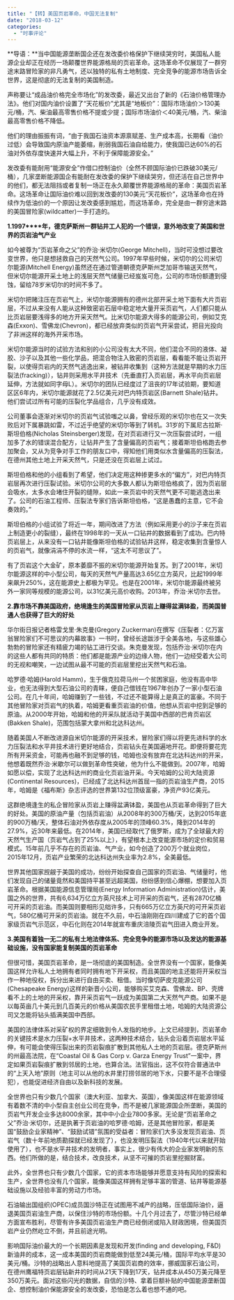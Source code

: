 ```yaml
---
title: "【转】美国页岩革命，中国无法复制"
date: "2018-03-12"
categories: 
  - "时事评论"
---
```


**导语：**当中国能源垄断国企还在发改委价格保护下继续哭穷时，美国私人能源企业却正在经历一场颠覆世界能源格局的页岩革命。这场革命不仅展现了一群穷途末路冒险家的非凡勇气，还以独特的私有土地制度、完全竞争的能源市场告诉全世界，这是彻底的无法复制的美国制造。

声称要让“成品油价格完全市场化”的发改委，最近又出台了新的《石油价格管理办法》。他们对国内油价设置了“天花板价”尤其是“地板价”：国际市场油价＞130美元/桶，汽、柴油最高零售价格不提或少提；国际市场油价＜40美元/桶，汽、柴油最高零售价格不降低。

他们的理由振振有词，“由于我国石油资本源禀赋差、生产成本高，长期看（油价过低）会导致国内原油产能萎缩，削弱我国石油自给能力，使我国已达60%的石油对外依存度快速并大幅上升，不利于保障能源安全。”

发改委有能耐用“能源安全”作借口控制油价（全然不顾国际油价已跌破30美元/桶），几家垄断能源国企有能耐在发改委的保护下继续哭穷，但还活在自己世界中的他们，都无法阻挡或者复制一场正在永久颠覆世界能源格局的革命：美国页岩革命。这场革命让国际油价难以回到发改委的130美元“天花板价”，这场革命也在持续作为低油价的一个原因让发改委感到尴尬，而这场革命，完全是由一群穷途末路的美国冒险家(wildcatter)一手打造的。

**1.1997****年，德克萨斯州一群钻井工人犯的一个错误，意外地改变了美国和世界的页岩油气产业**

如今被尊为“页岩革命之父”的乔治·米切尔(George Mitchell)，当时可没想过要改变世界，他只是想拯救自己的天然气公司。1997年早些时候，米切尔的公司米切尔能源(Mitchell Energy)虽然还在通过管道朝德克萨斯州芝加哥市输送天然气，但米切尔能源开采土地上的浅层天然气储量已经岌岌可危，公司的市场份额遭到侵蚀，留给78岁米切尔的时间不多了。

米切尔把赌注压在页岩气上，米切尔能源拥有的德州北部开采土地下面有大片页岩层，不过从来没有人能从这种致密岩石层中稳定地大量开采页岩气，人们都只能从比页岩层要浅得多的地方开采天然气。比米切尔能源大得多的能源公司，例如艾克森(Exxon)、雪佛龙(Chevron)，都已经放弃类似的页岩气开采尝试，把目光投向了非洲这样的海外开采市场。

米切尔能源当时的试验方法和别的小公司没有太大不同，他们混合不同的液体、凝胶、沙子以及其他一些化学品，把混合物注入致密的页岩层，看看能不能让页岩开裂，以使得页岩内的天然气逃逸出来，被钻井收集到（这种方法就是早期的水力压裂法(fracking)），钻井则采用水平井技术（先垂直打入页岩层，再水平向页岩层延伸，方法就如同字母L）。米切尔的团队已经度过了沮丧的17年试验期，要知道区区6年内，米切尔能源就花了2.5亿美元对巴内特页岩区(Barnett Shale)钻井。他们尝试过所有可能的压裂化学品组合，几乎没有成效。

公司董事会逐渐对米切尔的页岩气试验嗤之以鼻，曾经乐观的米切尔也在又一次失败后对下属暴跳如雷，不过近乎绝望的米切尔等到了转机。31岁的下属尼古拉斯·斯坦伯格(Nicholas Steinsberger)发现，在对页岩进行又一次压裂尝试时，一组加多了水的错误混合配方，让钻井产生了含量偏高的页岩气；接着斯坦伯格跑去参加聚会，又从为竞争对手工作的朋友口中，得知他们用类似水含量偏高的压裂法，在德州其他土地上开采天然气，只是还没在页岩层上试过。

斯坦伯格和他的小组看到了希望，他们决定用这种掺更多水的“偏方”，对巴内特页岩层再次进行压裂试验。米切尔公司的大多数人都认为斯坦伯格疯了，因为页岩层会吸水，太多水会堵住开裂的缝隙，如此一来页岩中的天然气更不可能逃逸出来了。公司的石油工程师、压裂法专家们告诉斯坦伯格，“这是愚蠢的主意，它不会奏效的。”

斯坦伯格的小组试验了将近一年，期间改进了方法（例如采用更小的沙子来在页岩上制造更小的裂缝），最终在1998年的一天从一口钻井的数据看到了成功。巴内特页岩层上，从来没有一口钻井能像斯坦伯格的试验钻井这样，稳定收集到含量惊人的页岩气，就像涓涓不停的水流一样，“这太不可思议了”。

有了页岩这个大金矿，原本萎靡不振的米切尔能源开始复苏。到了2001年，米切尔能源这样的中小型公司，每天的天然气产量高达3.65亿立方英尺，比起1999年来飙升250%，这在能源史上都极为罕见。也是在2001年，米切尔能源最终被另外一家同等规模的能源公司，以31亿美元高价收购。2013年，乔治·米切尔去世。

**2.靠市场不靠美国政府，绝境逢生的美国冒险家从页岩上赚得盆满钵盈，而美国普通人也获得了巨大的好处**

华尔街日报记者格雷戈里·朱克曼(Gregory Zuckerman)在撰写《压裂者：亿万富翁冒险家们不可思议的内幕故事》一书时，曾经长途跋涉于全美各地，与这些雄心勃勃的冒险家还有精疲力竭的钻工进行交谈。朱克曼发现，包括乔治·米切尔在内的这些人都有共同的特质：他们都是能源产业的边缘人物，他们一边经受着大公司的无视和嘲笑，一边试图从最不可能的页岩层里挖出天然气和石油。

哈罗德·哈姆(Harold Hamm)，生于俄克拉荷马州一个贫困家庭，他没有高中毕业，也无法得到大型石油公司的青睐，便自己借钱在1967年创办了一家小型石油公司。在几十年间，哈姆赚到了一些钱，不过还不能算得上是真正的富豪。不同于其他冒险家对页岩气的执着，哈姆更看重页岩油的价值，他想从页岩中挖到足够的原油。从2000年开始，哈姆和他的开采队就活动于美国中西部的巴肯页岩区(Bakken Shale)，范围包括蒙大拿州和北达科达州。

随着美国人不断改进源自米切尔能源的开采技术，冒险家们得以将更先进科学的水力压裂法和水平井技术进行更好地结合，页岩钻头在美国遍地开花。即便将要花完所有开采资金，可能再也融不到足够的钱，哈姆也没有放弃在北达科达州的开采，他想着既然乔治·米歇尔可以做到革命性突破，他为什么不能做到。2007年，哈姆如愿以偿，实现了北达科达州的商业化页岩油开采。今天哈姆的公司大陆资源(Continental Resources)，已经成了北达科达州首屈一指的页岩油生产商，2015年，哈姆是《福布斯》杂志评选的世界第132位顶级富豪，净资产93亿美元。

这群绝境逢生的私企冒险家从页岩上赚得盆满钵盈，美国也从页岩革命得到了巨大的好处。美国的原油产量（包括页岩油）从2008年的300万桶/天，达到2015年底的900万桶/天，整体石油对外依存度从2005年的顶峰60.3%，降到2014年的27.9%，近30年来最低。在2014年，美国已经取代了俄罗斯，成为了全球最大的天然气生产国（页岩气占到了25%以上），有望根本上改变能源市场的定价和贸易模式。15年前几乎不存在的页岩油、气产业，如今创造了200万个就业岗位，2015年12月，页岩产业繁荣的北达科达州失业率为2.8%，全美最低。

世界其他国家觊觎于美国的成功，纷纷开始探查自己国家的页岩油、气储量时，他们发现自己的储量竟然和美国持平甚至远超美国，纷纷感到信心爆棚，想要加入页岩革命。根据美国能源信息管理局(Energy Information Administration)估计，美国之外的世界，共有6,634万亿立方英尺技术上可开采的页岩气，还有2870亿桶可开采的页岩油。而美国则要相形见绌许多，只有665万亿立方英尺的可开采页岩气，580亿桶可开采的页岩油。就在不久前，中石油刚刚在四川建成了它的首个国家级页岩气示范区，中石化则在2014年就宣布重庆涪陵页岩气田进入商业开发。

**3.美国有着独一无二的私有土地法律体系、完全竞争的能源市场以及发达的能源基础设施，没有国家能复制美国的页岩革命**

但很可惜，美国页岩革命，是一场彻底的美国制造。全世界没有一个国家，能像美国这样允许私人土地拥有者同时拥有地下开采权，而且美国的地主还能将开采权当作一种地役权，拆分出来进行自由买卖、租借。当时像切萨皮克能源公司(Chesapeake Energy)这样的新晋小公司，能够购买艾克森、雪佛龙、BP、壳牌看不上的土地的开采权，靠开采页岩气一跃成为美国第二大天然气产商。如果不是以每英亩几十美元到几百美元的价格从美国农民手里租借土地，哈姆的大陆资源公司又怎能将钻头插满美国中西部。

美国的法律体系对采矿权的界定细致到令人发指的地步。上文已经提到，页岩革命的关键技术是水力压裂+水平井技术，这两种技术结合，钻头会沿着页岩层水平延伸，有可能会使得压裂出来的页岩裂痕扩散到其他私人土地的页岩层。德克萨斯州的州最高法院，在“Coastal Oil & Gas Corp v. Garza Energy Trust”一案中，界定如果页岩裂痕扩散到邻居的土地，也算合法。法官指出，这不仅符合普通法中的“上天入地”原则（地主可以从他的水井里打捞邻居的地下水，只要不是不合理侵犯），也能促进经济自由以及新科技的发展。

全世界也只有少数几个国家（澳大利亚、加拿大、英国），像美国这样在能源领域有着数不清的中小型自主创业公司在竞争，而不是被几家能源国企所垄断，美国的页岩气开发企业多达8000余家，其中中小企业7800多家。无论是“页岩革命之父”乔治·米切尔，还是执著于页岩油的哈罗德·哈姆，还是其他冒险家，都是美国“鼓励企业家精神”、“鼓励试错”氛围的受益者：冒险家们大多没发现页岩油、页岩气（数十年前地质勘探就已经发现了），也没发明压裂法（1940年代以来就开始使用了），也不是水平井技术的发明者，事实上，很少有伟大的企业家发明新的东西。他们所做的是，结合技术，改良技术，从坚不可摧的页岩里挖掘财富。

此外，全世界也只有少数几个国家，它的资本市场能够并愿意支持有风险的探索和生产，全世界也没有几个国家，能像美国这样拥有足够丰富的管道、钻井等能源基础设施以及经验丰富的劳动力市场。

石油输出国组织(OPEC)成员国沙特正在试图用不减产的战略，压低国际油价，逼退美国页岩油生产商，以保住沙特的市场份额。十几个月过去了，尽管沙特已经单方面宣布胜利，尽管有许多美国页岩油生产商已经倒闭或陷入财政困境，但美国页岩产业仍然屹立不倒，并且前途光明。

影响国际油价最大的一个长期因素是发现和开发(finding and developing, F&D)新油井的成本，这一成本美国的页岩商能做到低至24美元/桶，国际平均水平是30美元/桶。沙特的战略出人意料地提高了美国页岩商的效率，挪威国家石油公司，在德州鹰福特页岩层钻新井的时间从21天下降到17天，钻井成本从450万美元降至350万美元。面对这些闪光的数据，自信的沙特、拿着巨额补贴的中国能源垄断国企、想控制油价保能源安全的发改委，恐怕是怎么着也想不通的吧。
